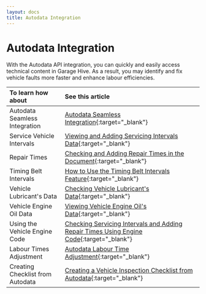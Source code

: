 ```yaml
---
layout: docs
title: Autodata Integration
---
```


# Autodata Integration
With the Autodata API integration, you can quickly and easily access technical content in Garage Hive. As a result, you may identify and fix vehicle faults more faster and enhance labour efficiencies.

| To learn how about | See this article |
| :-------------- | :-------------- |
| Autodata Seamless Integration | [Autodata Seamless Integration](garagehive-autodata-seamless-integration.html){:target="_blank"} |
| Service Vehicle Intervals | [Viewing and Adding Servicing Intervals Data](garagehive-autodata-viewing-and-adding-servicing-intervals.html){:target="_blank"} |
| Repair Times | [Checking and Adding Repair Times in the Document](garagehive-autodata-adding-repair-times.html){:target="_blank"} |
| Timing Belt Intervals | [How to Use the Timing Belt Intervals Feature](garagehive-timing-belt-intervals-how-to-use-timing-belt-intervals.html){:target="_blank"} |
| Vehicle Lubricant's Data | [Checking Vehicle Lubricant's Data](garagehive-autodata-checking-vehicle-lubricant-data.html){:target="_blank"} |
| Vehicle Engine Oil Data | [Viewing Vehicle Engine Oil's Data](garagehive-autodata-viewing-vehicle-engine-oil-data.html){:target="_blank"} |
| Using the Vehicle Engine Code | [Checking Servicing Intervals and Adding Repair Times Using Engine Code](garagehive-autodata-checking-servicing-intervals-and-adding-repair-times-using-engine-code.html){:target="_blank"} |
| Labour Times Adjustment | [Autodata Labour Time Adjustment](garagehive-autodata-labour-time-adjustment.html){:target="_blank"} |
| Creating Checklist from Autodata | [Creating a Vehicle Inspection Checklist from Autodata](garagehive-creating-a-vehicle-inspection-checklist-from-autodata.html){:target="_blank"} |